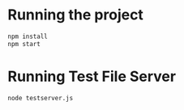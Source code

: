 # Running the project
```bash
npm install
npm start
```

# Running Test File Server
```bash
node testserver.js
```

